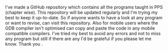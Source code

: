I've made a GitHub repository which contains all the programs taught in PPS (chapter wise).
This repository will be updated regularly and I'm trying my best to keep it up-to-date.
So if anyone wants to have a look at any program or want to revise, can visit this repository.
Also for mobile users where the GDB compiler isn't optimised can copy and paste the code in any mobile compatible compilers.
I've tried my best to avoid any errors and not to miss any program but still if there are any I'd be grateful if you please let me know.
Thank you .
